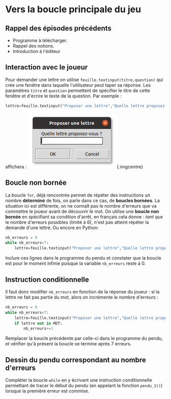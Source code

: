 # Vers la boucle principale du jeu

## Rappel des épisodes précédents

* Programme à télécharger.
* Rappel des notions.
* Introduction à l'éditeur

## Interaction avec le joueur

Pour demander une lettre  on utilise `feuille.textinput(titre,question)` qui crée une fenêtre dans laquelle l'utilisateur peut taper sa réponse. Les paramètres `titre` et `question` permettent de spécifier le titre de cette fenêtre et d'écrire le texte de la question.
Par exemple :

```python
lettre=feuille.textinput("Proposer une lettre","Quelle lettre proposez-vous ?")
```
 affichera :
![textinput](./images/textinput.png){.imgcentre}

## Boucle non bornée

La boucle `for`, déjà rencontrée permet de répéter des instructions un nombre **déterminé** de fois, on parle dans ce cas, de **boucles bornées**. La situation ici est différente, on ne connaît pas le nombre d'erreurs que va commettre le joueur avant de découvrir le mot. On utilise une **boucle non bornée** en spécifiant sa condition d'arrêt, en français cela donne : *tant que* le nombre d'erreurs possibles (limité à 6), n'est pas atteint répéter la demande d'une lettre. Ou encore en Python:

```python
nb_erreurs = 0
while nb_erreurs<7:
    lettre=feuille.textinput("Proposer une lettre","Quelle lettre proposez-vous ?")
```

Inclure ces lignes dans le programme du pendu et constater que la boucle est pour le moment infinie puisque la variable `nb_erreurs` reste à 0. 

## Instruction conditionnelle

Il faut donc modifier `nb_erreurs` en fonction de la réponse du joueur : si la lettre ne fait pas partie du mot, alors on incrémente le nombre d'erreurs :
```python
nb_erreurs = 0
while nb_erreurs<7:
    lettre=feuille.textinput("Proposer une lettre","Quelle lettre proposez-vous ?")
    if lettre not in MOT:
        nb_erreurs+=1
```
Remplacer la boucle précédente par celle-ci dans le programme du pendu, et vérifier qu'à présent la boucle se termine après 7 erreurs.

## Dessin du pendu correspondant au nombre d'erreurs

Compléter la boucle `while` en y écrivant une instruction conditionnelle permettant de tracer le début du pendu (en appelant la fonction `pendu_1()`) lorsque la première erreur est commise.